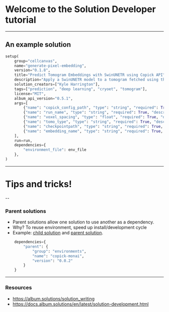 # Welcome to the Solution Developer tutorial

---

## An example solution

<!-- GITHUB_CODE: https://raw.githubusercontent.com/cellcanvas/album-catalog/main/solutions/cellcanvas/generate-pixel-embedding/solution.py#L175-L197 -->
```python
setup(
    group="cellcanvas",
    name="generate-pixel-embedding",
    version="0.1.8",
    title="Predict Tomogram Embeddings with SwinUNETR using Copick API",
    description="Apply a SwinUNETR model to a tomogram fetched using the Copick API to produce embeddings, and save them in a Zarr.",
    solution_creators=["Kyle Harrington"],
    tags=["prediction", "deep learning", "cryoet", "tomogram"],
    license="MIT",
    album_api_version="0.5.1",
    args=[
        {"name": "copick_config_path", "type": "string", "required": True, "description": "Path to the Copick configuration JSON file."},
        {"name": "run_name", "type": "string", "required": True, "description": "Name of the Copick run to process."},
        {"name": "voxel_spacing", "type": "float", "required": True, "description": "Voxel spacing to be used."},
        {"name": "tomo_type", "type": "string", "required": True, "description": "Type of tomogram to process."},
        {"name": "checkpointpath", "type": "string", "required": True, "description": "Path to the checkpoint file of the trained SwinUNETR model"},
        {"name": "embedding_name", "type": "string", "required": True, "description": "Name of the embedding to use as the feature name in Copick"},
    ],
    run=run,
    dependencies={
        "environment_file": env_file
    },
)
```
<!-- END GITHUB_CODE -->

---

# Tips and tricks!

--

### Parent solutions

- Parent solutions allow one solution to use another as a dependency.
- Why? To reuse environment, speed up install/development cycle
- Example: [child
  solution](https://album.cellcanvas.org/kephale/train-unet-copick/0.0.34)
  and [parent
  solution](https://album.cellcanvas.org/environments/copick-monai/0.0.3).
  

<!-- GITHUB_CODE: https://raw.githubusercontent.com/cellcanvas/album-catalog/main/solutions/kephale/train-unet-copick/solution.py#L304-L310 -->
```python
    dependencies={
        "parent": {
            "group": "environments",
            "name": "copick-monai",
            "version": "0.0.2"
        }
    }
```
<!-- END GITHUB_CODE -->


---

### Resources

- https://album.solutions/solution_writing
- https://docs.album.solutions/en/latest/solution-development.html
